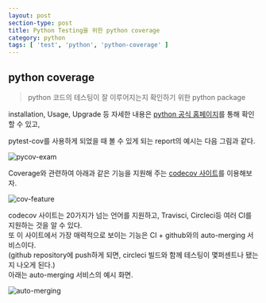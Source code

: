 ```yaml
---
layout: post
section-type: post
title: Python Testing을 위한 python coverage
category: python
tags: [ 'test', 'python', 'python-coverage' ]
---
```


## python coverage

> python 코드의 테스팅이 잘 이루어지는지 확인하기 위한 python package

installation, Usage, Upgrade 등 자세한 내용은 [python 공식 홈페이지](https://pypi.python.org/pypi/pytest-cov)를 통해 확인 할 수 있고,

pytest-cov를 사용하게 되었을 때 볼 수 있게 되는 report의 예시는 다음 그림과 같다.

<img alt="pycov-exam" src = "/assets/pycov-exam.png"/>

Coverage와 관련하여 아래과 같은 기능을 지원해 주는 [codecov 사이트](https://codecov.io)를 이용해보자.<br>

<img alt="cov-feature" src = "/assets/codecov.png"/>

codecov 사이트는 20가지가 넘는 언어를 지원하고, Travisci, Circleci등 여러 CI를 지원하는 것을 알 수 있다.<br>
또 이 사이트에서 가장 매력적으로 보이는 기능은 CI + github와의 auto-merging 서비스이다.<br>
(github repository에 push하게 되면, circleci 빌드와 함께 테스팅이 몇퍼센트나 됐는지 나오게 된다.)<br>
아래는 auto-merging 서비스의 예시 화면.

<img alt="auto-merging" src = "/assets/auto_merging.png"/>
